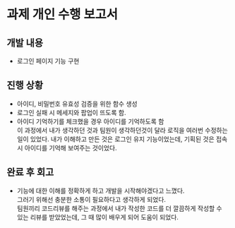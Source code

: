 # 과제 개인 수행 보고서

## 개발 내용

- 로그인 페이지 기능 구현

## 진행 상황

- 아이디, 비밀번호 유효성 검증을 위한 함수 생성
- 로그인 실패 시 메세지와 팝업이 뜨도록 함.
- 아이디 기억하기를 체크했을 경우 아이디를 기억하도록 함  
이 과정에서 내가 생각하던 것과 팀원이 생각하던것이 달라 로직을 여러번 수정하는 일이 있었다.
내가 이해하고 만든 것은 로그인 유지 기능이었는데, 
기획된 것은 접속 시 아이디를 기억해 보여주는 것이었다.   

## 완료 후 회고

- 기능에 대한 이해를 정확하게 하고 개발을 시작해야겠다고 느꼈다.   
그러기 위해선 충분한 소통이 필요하다고 생각하게 되었다.   
팀원끼리 코드리뷰를 해주는 과정에서 내가 작성한 코드를 더 깔끔하게 작성할 수 있는 리뷰를 받았었는데, 그 때 많이 배우게 되어 도움이 되었다. 
